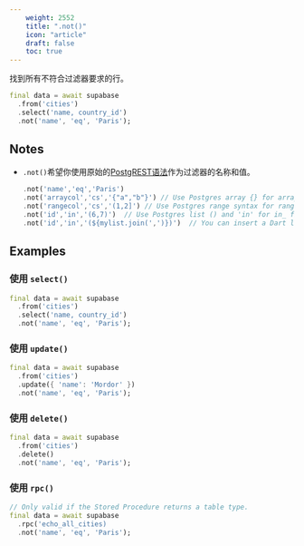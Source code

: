 ```yaml
---
    weight: 2552
    title: ".not()"
    icon: "article"
    draft: false
    toc: true
---
```


找到所有不符合过滤器要求的行。


```dart
final data = await supabase
  .from('cities')
  .select('name, country_id')
  .not('name', 'eq', 'Paris');
```






## Notes

- `.not()`希望你使用原始的[PostgREST语法](https://postgrest.org/en/stable/api.html#horizontal-filtering-rows)作为过滤器的名称和值。

  ```dart
  .not('name','eq','Paris')
  .not('arraycol','cs','{"a","b"}') // Use Postgres array {} for array column and 'cs' for contains.
  .not('rangecol','cs','(1,2]') // Use Postgres range syntax for range column.
  .not('id','in','(6,7)')  // Use Postgres list () and 'in' for in_ filter.
  .not('id','in','(${mylist.join(',')})')  // You can insert a Dart list array.
  ```










## Examples

### 使用 `select()`



```dart
final data = await supabase
  .from('cities')
  .select('name, country_id')
  .not('name', 'eq', 'Paris');
```

### 使用 `update()`



```dart
final data = await supabase
  .from('cities')
  .update({ 'name': 'Mordor' })
  .not('name', 'eq', 'Paris');
```

### 使用 `delete()`



```dart
final data = await supabase
  .from('cities')
  .delete()
  .not('name', 'eq', 'Paris');
```

### 使用 `rpc()`



```dart
// Only valid if the Stored Procedure returns a table type.
final data = await supabase
  .rpc('echo_all_cities)
  .not('name', 'eq', 'Paris');
```